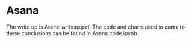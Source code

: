 # Asana
The write up is Asana writeup.pdf. The code and charts used to come to these conclusions can be found in Asana code.ipynb.